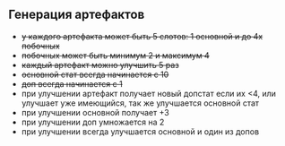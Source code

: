 ## Генерация артефактов

- ~~у каждого артефакта может быть 5 слотов: 1 основной и до 4х побочных~~
- ~~побочных может быть минимум 2 и максимум 4~~
- ~~каждый артефакт можно улучшить 5 раз~~
- ~~основной стат всегда начинается с 10~~
- ~~доп всегда начинается с 1~~
- при улучшении артефакт получает новый допстат если их <4, или улучшает уже имеющийся, так же улучшается основной стат
- при улучшении основной получает +3
- при улучшении доп умножается на 2
- при улучшении всегда улучшается основной и один из допов